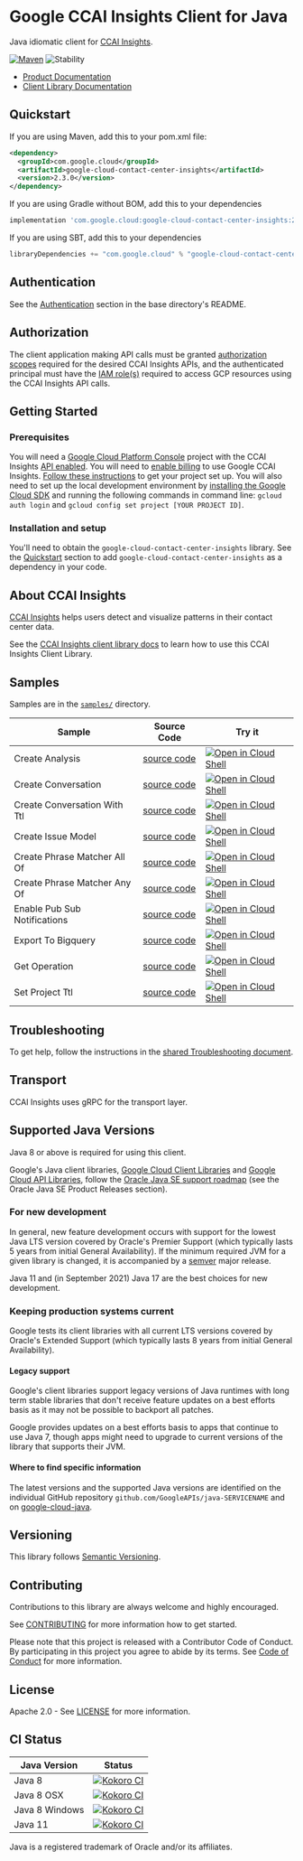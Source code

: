 # Google CCAI Insights Client for Java

Java idiomatic client for [CCAI Insights][product-docs].

[![Maven][maven-version-image]][maven-version-link]
![Stability][stability-image]

- [Product Documentation][product-docs]
- [Client Library Documentation][javadocs]


## Quickstart


If you are using Maven, add this to your pom.xml file:


```xml
<dependency>
  <groupId>com.google.cloud</groupId>
  <artifactId>google-cloud-contact-center-insights</artifactId>
  <version>2.3.0</version>
</dependency>
```

If you are using Gradle without BOM, add this to your dependencies

```Groovy
implementation 'com.google.cloud:google-cloud-contact-center-insights:2.3.0'
```

If you are using SBT, add this to your dependencies

```Scala
libraryDependencies += "com.google.cloud" % "google-cloud-contact-center-insights" % "2.3.0"
```

## Authentication

See the [Authentication][authentication] section in the base directory's README.

## Authorization

The client application making API calls must be granted [authorization scopes][auth-scopes] required for the desired CCAI Insights APIs, and the authenticated principal must have the [IAM role(s)][predefined-iam-roles] required to access GCP resources using the CCAI Insights API calls.

## Getting Started

### Prerequisites

You will need a [Google Cloud Platform Console][developer-console] project with the CCAI Insights [API enabled][enable-api].
You will need to [enable billing][enable-billing] to use Google CCAI Insights.
[Follow these instructions][create-project] to get your project set up. You will also need to set up the local development environment by
[installing the Google Cloud SDK][cloud-sdk] and running the following commands in command line:
`gcloud auth login` and `gcloud config set project [YOUR PROJECT ID]`.

### Installation and setup

You'll need to obtain the `google-cloud-contact-center-insights` library.  See the [Quickstart](#quickstart) section
to add `google-cloud-contact-center-insights` as a dependency in your code.

## About CCAI Insights


[CCAI Insights][product-docs]  helps users detect and visualize patterns in their contact center data.

See the [CCAI Insights client library docs][javadocs] to learn how to
use this CCAI Insights Client Library.





## Samples

Samples are in the [`samples/`](https://github.com/googleapis/java-contact-center-insights/tree/main/samples) directory.

| Sample                      | Source Code                       | Try it |
| --------------------------- | --------------------------------- | ------ |
| Create Analysis | [source code](https://github.com/googleapis/java-contact-center-insights/blob/main/samples/snippets/src/main/java/com/example/contactcenterinsights/CreateAnalysis.java) | [![Open in Cloud Shell][shell_img]](https://console.cloud.google.com/cloudshell/open?git_repo=https://github.com/googleapis/java-contact-center-insights&page=editor&open_in_editor=samples/snippets/src/main/java/com/example/contactcenterinsights/CreateAnalysis.java) |
| Create Conversation | [source code](https://github.com/googleapis/java-contact-center-insights/blob/main/samples/snippets/src/main/java/com/example/contactcenterinsights/CreateConversation.java) | [![Open in Cloud Shell][shell_img]](https://console.cloud.google.com/cloudshell/open?git_repo=https://github.com/googleapis/java-contact-center-insights&page=editor&open_in_editor=samples/snippets/src/main/java/com/example/contactcenterinsights/CreateConversation.java) |
| Create Conversation With Ttl | [source code](https://github.com/googleapis/java-contact-center-insights/blob/main/samples/snippets/src/main/java/com/example/contactcenterinsights/CreateConversationWithTtl.java) | [![Open in Cloud Shell][shell_img]](https://console.cloud.google.com/cloudshell/open?git_repo=https://github.com/googleapis/java-contact-center-insights&page=editor&open_in_editor=samples/snippets/src/main/java/com/example/contactcenterinsights/CreateConversationWithTtl.java) |
| Create Issue Model | [source code](https://github.com/googleapis/java-contact-center-insights/blob/main/samples/snippets/src/main/java/com/example/contactcenterinsights/CreateIssueModel.java) | [![Open in Cloud Shell][shell_img]](https://console.cloud.google.com/cloudshell/open?git_repo=https://github.com/googleapis/java-contact-center-insights&page=editor&open_in_editor=samples/snippets/src/main/java/com/example/contactcenterinsights/CreateIssueModel.java) |
| Create Phrase Matcher All Of | [source code](https://github.com/googleapis/java-contact-center-insights/blob/main/samples/snippets/src/main/java/com/example/contactcenterinsights/CreatePhraseMatcherAllOf.java) | [![Open in Cloud Shell][shell_img]](https://console.cloud.google.com/cloudshell/open?git_repo=https://github.com/googleapis/java-contact-center-insights&page=editor&open_in_editor=samples/snippets/src/main/java/com/example/contactcenterinsights/CreatePhraseMatcherAllOf.java) |
| Create Phrase Matcher Any Of | [source code](https://github.com/googleapis/java-contact-center-insights/blob/main/samples/snippets/src/main/java/com/example/contactcenterinsights/CreatePhraseMatcherAnyOf.java) | [![Open in Cloud Shell][shell_img]](https://console.cloud.google.com/cloudshell/open?git_repo=https://github.com/googleapis/java-contact-center-insights&page=editor&open_in_editor=samples/snippets/src/main/java/com/example/contactcenterinsights/CreatePhraseMatcherAnyOf.java) |
| Enable Pub Sub Notifications | [source code](https://github.com/googleapis/java-contact-center-insights/blob/main/samples/snippets/src/main/java/com/example/contactcenterinsights/EnablePubSubNotifications.java) | [![Open in Cloud Shell][shell_img]](https://console.cloud.google.com/cloudshell/open?git_repo=https://github.com/googleapis/java-contact-center-insights&page=editor&open_in_editor=samples/snippets/src/main/java/com/example/contactcenterinsights/EnablePubSubNotifications.java) |
| Export To Bigquery | [source code](https://github.com/googleapis/java-contact-center-insights/blob/main/samples/snippets/src/main/java/com/example/contactcenterinsights/ExportToBigquery.java) | [![Open in Cloud Shell][shell_img]](https://console.cloud.google.com/cloudshell/open?git_repo=https://github.com/googleapis/java-contact-center-insights&page=editor&open_in_editor=samples/snippets/src/main/java/com/example/contactcenterinsights/ExportToBigquery.java) |
| Get Operation | [source code](https://github.com/googleapis/java-contact-center-insights/blob/main/samples/snippets/src/main/java/com/example/contactcenterinsights/GetOperation.java) | [![Open in Cloud Shell][shell_img]](https://console.cloud.google.com/cloudshell/open?git_repo=https://github.com/googleapis/java-contact-center-insights&page=editor&open_in_editor=samples/snippets/src/main/java/com/example/contactcenterinsights/GetOperation.java) |
| Set Project Ttl | [source code](https://github.com/googleapis/java-contact-center-insights/blob/main/samples/snippets/src/main/java/com/example/contactcenterinsights/SetProjectTtl.java) | [![Open in Cloud Shell][shell_img]](https://console.cloud.google.com/cloudshell/open?git_repo=https://github.com/googleapis/java-contact-center-insights&page=editor&open_in_editor=samples/snippets/src/main/java/com/example/contactcenterinsights/SetProjectTtl.java) |



## Troubleshooting

To get help, follow the instructions in the [shared Troubleshooting document][troubleshooting].

## Transport

CCAI Insights uses gRPC for the transport layer.

## Supported Java Versions

Java 8 or above is required for using this client.

Google's Java client libraries,
[Google Cloud Client Libraries][cloudlibs]
and
[Google Cloud API Libraries][apilibs],
follow the
[Oracle Java SE support roadmap][oracle]
(see the Oracle Java SE Product Releases section).

### For new development

In general, new feature development occurs with support for the lowest Java
LTS version covered by  Oracle's Premier Support (which typically lasts 5 years
from initial General Availability). If the minimum required JVM for a given
library is changed, it is accompanied by a [semver][semver] major release.

Java 11 and (in September 2021) Java 17 are the best choices for new
development.

### Keeping production systems current

Google tests its client libraries with all current LTS versions covered by
Oracle's Extended Support (which typically lasts 8 years from initial
General Availability).

#### Legacy support

Google's client libraries support legacy versions of Java runtimes with long
term stable libraries that don't receive feature updates on a best efforts basis
as it may not be possible to backport all patches.

Google provides updates on a best efforts basis to apps that continue to use
Java 7, though apps might need to upgrade to current versions of the library
that supports their JVM.

#### Where to find specific information

The latest versions and the supported Java versions are identified on
the individual GitHub repository `github.com/GoogleAPIs/java-SERVICENAME`
and on [google-cloud-java][g-c-j].

## Versioning


This library follows [Semantic Versioning](http://semver.org/).



## Contributing


Contributions to this library are always welcome and highly encouraged.

See [CONTRIBUTING][contributing] for more information how to get started.

Please note that this project is released with a Contributor Code of Conduct. By participating in
this project you agree to abide by its terms. See [Code of Conduct][code-of-conduct] for more
information.


## License

Apache 2.0 - See [LICENSE][license] for more information.

## CI Status

Java Version | Status
------------ | ------
Java 8 | [![Kokoro CI][kokoro-badge-image-2]][kokoro-badge-link-2]
Java 8 OSX | [![Kokoro CI][kokoro-badge-image-3]][kokoro-badge-link-3]
Java 8 Windows | [![Kokoro CI][kokoro-badge-image-4]][kokoro-badge-link-4]
Java 11 | [![Kokoro CI][kokoro-badge-image-5]][kokoro-badge-link-5]

Java is a registered trademark of Oracle and/or its affiliates.

[product-docs]: https://cloud.google.com/dialogflow/priv/docs/insights/
[javadocs]: https://googleapis.dev/java/google-cloud-contact-center-insights/latest/index.html
[kokoro-badge-image-1]: http://storage.googleapis.com/cloud-devrel-public/java/badges/java-contact-center-insights/java7.svg
[kokoro-badge-link-1]: http://storage.googleapis.com/cloud-devrel-public/java/badges/java-contact-center-insights/java7.html
[kokoro-badge-image-2]: http://storage.googleapis.com/cloud-devrel-public/java/badges/java-contact-center-insights/java8.svg
[kokoro-badge-link-2]: http://storage.googleapis.com/cloud-devrel-public/java/badges/java-contact-center-insights/java8.html
[kokoro-badge-image-3]: http://storage.googleapis.com/cloud-devrel-public/java/badges/java-contact-center-insights/java8-osx.svg
[kokoro-badge-link-3]: http://storage.googleapis.com/cloud-devrel-public/java/badges/java-contact-center-insights/java8-osx.html
[kokoro-badge-image-4]: http://storage.googleapis.com/cloud-devrel-public/java/badges/java-contact-center-insights/java8-win.svg
[kokoro-badge-link-4]: http://storage.googleapis.com/cloud-devrel-public/java/badges/java-contact-center-insights/java8-win.html
[kokoro-badge-image-5]: http://storage.googleapis.com/cloud-devrel-public/java/badges/java-contact-center-insights/java11.svg
[kokoro-badge-link-5]: http://storage.googleapis.com/cloud-devrel-public/java/badges/java-contact-center-insights/java11.html
[stability-image]: https://img.shields.io/badge/stability-stable-green
[maven-version-image]: https://img.shields.io/maven-central/v/com.google.cloud/google-cloud-contact-center-insights.svg
[maven-version-link]: https://search.maven.org/search?q=g:com.google.cloud%20AND%20a:google-cloud-contact-center-insights&core=gav
[authentication]: https://github.com/googleapis/google-cloud-java#authentication
[auth-scopes]: https://developers.google.com/identity/protocols/oauth2/scopes
[predefined-iam-roles]: https://cloud.google.com/iam/docs/understanding-roles#predefined_roles
[iam-policy]: https://cloud.google.com/iam/docs/overview#cloud-iam-policy
[developer-console]: https://console.developers.google.com/
[create-project]: https://cloud.google.com/resource-manager/docs/creating-managing-projects
[cloud-sdk]: https://cloud.google.com/sdk/
[troubleshooting]: https://github.com/googleapis/google-cloud-common/blob/main/troubleshooting/readme.md#troubleshooting
[contributing]: https://github.com/googleapis/java-contact-center-insights/blob/main/CONTRIBUTING.md
[code-of-conduct]: https://github.com/googleapis/java-contact-center-insights/blob/main/CODE_OF_CONDUCT.md#contributor-code-of-conduct
[license]: https://github.com/googleapis/java-contact-center-insights/blob/main/LICENSE
[enable-billing]: https://cloud.google.com/apis/docs/getting-started#enabling_billing
[enable-api]: https://console.cloud.google.com/flows/enableapi?apiid=contactcenterinsights.googleapis.com
[libraries-bom]: https://github.com/GoogleCloudPlatform/cloud-opensource-java/wiki/The-Google-Cloud-Platform-Libraries-BOM
[shell_img]: https://gstatic.com/cloudssh/images/open-btn.png

[semver]: https://semver.org/
[cloudlibs]: https://cloud.google.com/apis/docs/client-libraries-explained
[apilibs]: https://cloud.google.com/apis/docs/client-libraries-explained#google_api_client_libraries
[oracle]: https://www.oracle.com/java/technologies/java-se-support-roadmap.html
[g-c-j]: http://github.com/googleapis/google-cloud-java
